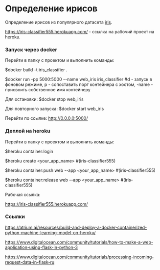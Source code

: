 # Определение ирисов
Определение ирисов из популярного датасета [iris](https://ru.wikipedia.org/wiki/%D0%98%D1%80%D0%B8%D1%81%D1%8B_%D0%A4%D0%B8%D1%88%D0%B5%D1%80%D0%B0 "Википедия").

https://iris-classifier555.herokuapp.com/ - ссылка на рабочий проект на heroku.

### Запуск через docker
Перейти в папку с проектом и выполнить команды:

$docker build -t iris_classifier .

$docker run -pp 5000:5000 --name web_iris iris_classifier
#d - запуск в фоновом режиме, p - сопоставить порт контейнера с хостом, -name - присвоить собственное имя контейнеру

Для остановки:
$docker stop web_iris 

Для повторного запуска:
$docker start web_iris

Перейти по ссылке:
http://0.0.0.0:5000/

### Деплой на heroku
Перейти в папку с проектом и выполнить команды:

$heroku container:login

$heroku create <your_app_name> #(iris-classifier555)

$heroku container:push web --app <your_app_name> #(iris-classifier555)

$heroku container:release web --app <your_app_name> #(iris-classifier555)

Рабочая ссылка:

https://iris-classifier555.herokuapp.com/


### Ссылки
https://atrium.ai/resources/build-and-deploy-a-docker-containerized-python-machine-learning-model-on-heroku/

https://www.digitalocean.com/community/tutorials/how-to-make-a-web-application-using-flask-in-python-3

https://www.digitalocean.com/community/tutorials/processing-incoming-request-data-in-flask-ru
